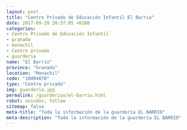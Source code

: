 ```yaml
---
layout: post
title: "Centro Privado de Educación Infantil El Barrio"
date: 2017-09-20 20:57:05 +0200
categories:
- Centro Privado de Educación Infantil
- granada
- monachil
- Centro privado
- guarderia
name: "El Barrio"
province: "Granada"
location: "Monachil"
code: "18004070"
type: "Centro privado"
img: guarderia.jpg
permalink: /guarderias/el-barrio.html
robot: noindex, follow
sitemap: false
meta-title: "Toda la información de la guardería EL BARRIO"
meta-description: "Toda la información de la guardería EL BARRIO"
---
```

